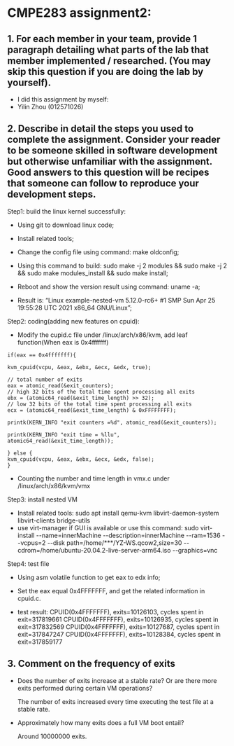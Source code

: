 # CMPE283 assignment2:
## 1. For each member in your team, provide 1 paragraph detailing what parts of the lab that member implemented / researched. (You may skip this question if you are doing the lab by yourself).

  - I did this assignment by myself: 
  - Yilin Zhou (012571026)

## 2. Describe in detail the steps you used to complete the assignment. Consider your reader to be someone skilled in software development but otherwise unfamiliar with the assignment. Good answers to this question will be recipes that someone can follow to reproduce your development steps.

Step1: build the linux kernel successfully:

  - Using git to download linux code; 

  - Install related tools;

  - Change the config file using command: make oldconfig;

  - Using this command to build: sudo make -j 2 modules && sudo make -j 2 && sudo make modules_install && sudo make install;

  - Reboot and show the version result using command: uname -a;

  - Result is:
    “Linux example-nested-vm 5.12.0-rc6+ #1 SMP Sun Apr 25 19:55:28 UTC 2021 x86_64 GNU/Linux”;

Step2: coding(adding new features on cpuid):
  - Modify the cupid.c file under /linux/arch/x86/kvm, add leaf function(When eax is 0x4fffffff)
```
if(eax == 0x4fffffff){

kvm_cpuid(vcpu, &eax, &ebx, &ecx, &edx, true);

// total number of exits 
eax = atomic_read(&exit_counters);
// high 32 bits of the total time spent processing all exits
ebx = (atomic64_read(&exit_time_length) >> 32);
// low 32 bits of the total time spent processing all exits 
ecx = (atomic64_read(&exit_time_length) & 0xFFFFFFFF); 

printk(KERN_INFO "exit counters =%d", atomic_read(&exit_counters));

printk(KERN_INFO "exit time = %llu", atomic64_read(&exit_time_length));

} else {
kvm_cpuid(vcpu, &eax, &ebx, &ecx, &edx, false);
}
```
 - Counting the number and time length in vmx.c under /linux/arch/x86/kvm/vmx

Step3: install nested VM

 - Install related tools: sudo apt install qemu-kvm libvirt-daemon-system libvirt-clients bridge-utils
 - use virt-manager if GUI is available or use this command: sudo virt-install --name=innerMachine --description=innerMachine --ram=1536 --vcpus=2 --disk path=/home/***/YZ-WS.qcow2,size=30 --cdrom=/home/ubuntu-20.04.2-live-server-arm64.iso --graphics=vnc


Step4: test file

- Using asm volatile function to get eax to edx info;

- Set the eax equal 0x4FFFFFFF, and get the related information in cpuid.c.
- test result:
  CPUID(0x4FFFFFFF), exits=10126103, cycles spent in exit=317819661
  CPUID(0x4FFFFFFF), exits=10126935, cycles spent in exit=317832569
  CPUID(0x4FFFFFFF), exits=10127687, cycles spent in exit=317847247
  CPUID(0x4FFFFFFF), exits=10128384, cycles spent in exit=317859177

## 3. Comment on the frequency of exits
- Does the number of exits increase at a stable rate? Or are there more exits performed during certain VM operations?
  
  The number of exits increased every time executing the test file at a stable rate.

- Approximately how many exits does a full VM boot entail? 

  Around 10000000 exits.
